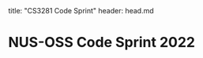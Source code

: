<frontmatter>
title: "CS3281 Code Sprint"
header: head.md
</frontmatter>

# **NUS-OSS Code Sprint 2022**

<include src="attendees.md" />

